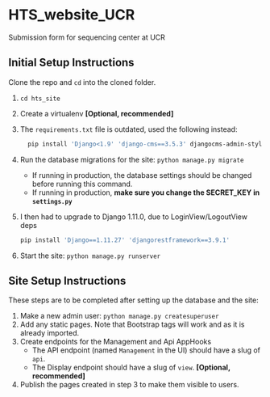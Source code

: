 # HTS_website_UCR
Submission form for sequencing center at UCR

## Initial Setup Instructions

Clone the repo and `cd` into the cloned folder.

1. `cd hts_site`
2. Create a virtualenv __[Optional, recommended]__
3. The `requirements.txt` file is outdated, used the following instead:

   ```bash
     pip install 'Django<1.9' 'django-cms==3.5.3' djangocms-admin-style django-treebeard 'djangocms-text-ckeditor==3.5.3' djangocms-link djangocms-style djangocms-googlemap djangocms-snippet djangocms-video 'djangocms-column==1.8.0' 'easy_thumbnails==2.5' 'django-filer==1.5.0' cmsplugin-filer pytz 'django-classy-tags==0.8.0' 'html5lib==0.9999999' Pillow 'django-sekizai==0.10.0' six 'djangorestframework==3.9.0' django-extensions 'django-mptt==0.9.0' 'django-polymorphic==1.3.1' 'django-formtools==2.1'
     ```

4. Run the database migrations for the site: `python manage.py migrate`
    - If running in production, the database settings should be changed before running this command.
    - If running in production, **make sure you change the SECRET_KEY in `settings.py`**

5. I then had to upgrade to Django 1.11.0, due to LoginView/LogoutView deps
   
   ```bash
   pip install 'Django==1.11.27' 'djangorestframework==3.9.1'
   ```

6. Start the site: `python manage.py runserver`


## Site Setup Instructions

These steps are to be completed after setting up the database and the site:

1. Make a new admin user: `python manage.py createsuperuser`
2. Add any static pages. Note that Bootstrap tags will work and as it is already imported.
3. Create endpoints for the Management and Api AppHooks
    - The API endpoint (named `Management` in the UI) should have a slug of `api`.
    - The Display endpoint should have a slug of `view`. __[Optional, recommended]__
4. Publish the pages created in step 3 to make them visible to users.
